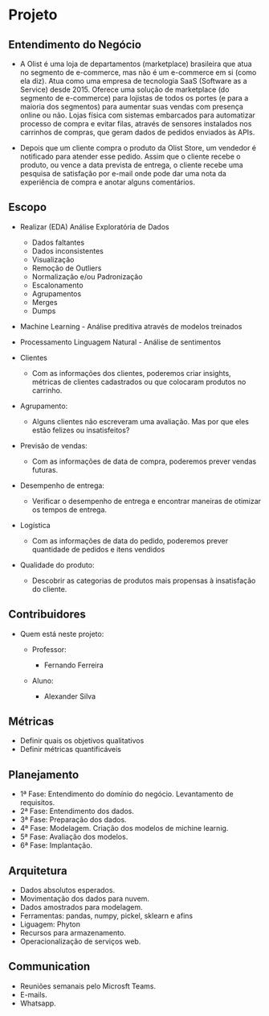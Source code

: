 # Projeto

## Entendimento do Negócio

* A Olist é uma loja de departamentos (marketplace) brasileira que atua no segmento de e-commerce, mas não é um e-commerce em si (como ela diz). Atua como uma empresa de tecnologia SaaS (Software as a Service) desde 2015. Oferece uma solução de marketplace (do segmento de e-commerce) para lojistas de todos os portes (e para a maioria dos segmentos) para aumentar suas vendas com presença online ou não. Lojas física com sistemas embarcados para automatizar processo de compra e evitar filas, através de sensores instalados nos carrinhos de compras, que geram dados de pedidos enviados às APIs.

* Depois que um cliente compra o produto da Olist Store, um vendedor é notificado para atender esse pedido. Assim que o cliente recebe o produto, ou vence a data prevista de entrega, o cliente recebe uma pesquisa de satisfação por e-mail onde pode dar uma nota da experiência de compra e anotar alguns comentários.

## Escopo

* Realizar (EDA) Análise Exploratória de Dados
    * Dados faltantes
    * Dados inconsistentes
    * Visualização
    * Remoção de Outliers
    * Normalização e/ou Padronização
    * Escalonamento
    * Agrupamentos
    * Merges
    * Dumps

* Machine Learning - Análise preditiva através de modelos treinados
* Processamento Linguagem Natural - Análise de sentimentos

* Clientes
    * Com as informações dos clientes, poderemos criar insights, métricas de clientes cadastrados ou que colocaram produtos no carrinho.
* Agrupamento:
    * Alguns clientes não escreveram uma avaliação. Mas por que eles estão felizes ou insatisfeitos?
* Previsão de vendas:
    * Com as informações de data de compra, poderemos prever vendas futuras.
* Desempenho de entrega:
    * Verificar o desempenho de entrega e encontrar maneiras de otimizar os tempos de entrega.
* Logística
    * Com as informações de data do pedido, poderemos prever quantidade de pedidos e itens vendidos
* Qualidade do produto:
    * Descobrir as categorias de produtos mais propensas à insatisfação do cliente.

## Contribuidores
* Quem está neste projeto:
	* Professor:
		* Fernando Ferreira
	
	* Aluno:
		* Alexander Silva	
	
## Métricas
* Definir quais os objetivos qualitativos
* Definir métricas quantificáveis

## Planejamento
* 1ª Fase: Entendimento do domínio do negócio. Levantamento de requisitos.
* 2ª Fase: Entendimento dos dados.
* 3ª Fase: Preparação dos dados.
* 4ª Fase: Modelagem. Criação dos modelos de michine learnig.
* 5ª Fase: Avaliação dos modelos.
* 6ª Fase: Implantação.

## Arquitetura
* Dados absolutos esperados.
* Movimentação dos dados para nuvem.
* Dados amostrados para modelagem.
* Ferramentas: pandas, numpy, pickel, sklearn e afins
* Liguagem: Phyton
* Recursos para armazenamento.
* Operacionalização de serviços web.

## Communication
* Reuniões semanais pelo Microsft Teams.
* E-mails.
* Whatsapp.
